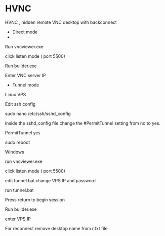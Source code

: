 # HVNC
HVNC , hidden remote VNC desktop with backconnect


- Direct  mode
- 
Run vncviewer.exe

click listen mode ( port 5500)

Run  builder.exe

Enter VNC  server IP

- Tunnel mode

Linux  VPS 

Edit ssh config 

sudo nano /etc/ssh/sshd_config

Inside the sshd_config file  change the #PermitTunnel setting from no to yes.

PermitTunnel yes

sudo reboot

Windows

run vncviewer.exe

click listen mode ( port 5500)

edit tunnel.bat change VPS IP and password

run tunnel.bat

Press return to begin session

Run  builder.exe

enter VPS IP

For reconnect remove desktop name from r.txt file


